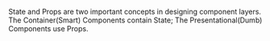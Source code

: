 State and Props are two important concepts in designing component layers. The Container(Smart) Components contain State; The Presentational(Dumb) Components use Props.
